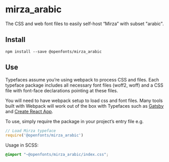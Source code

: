 
# mirza_arabic

The CSS and web font files to easily self-host “Mirza” with subset "arabic".

## Install

`npm install --save @openfonts/mirza_arabic`

## Use

Typefaces assume you’re using webpack to process CSS and files. Each typeface
package includes all necessary font files (woff2, woff) and a CSS file with
font-face declarations pointing at these files.

You will need to have webpack setup to load css and font files. Many tools built
with Webpack will work out of the box with Typefaces such as [Gatsby](https://github.com/gatsbyjs/gatsby)
and [Create React App](https://github.com/facebookincubator/create-react-app).

To use, simply require the package in your project’s entry file e.g.

```javascript
// Load Mirza typeface
require('@openfonts/mirza_arabic')
```

Usage in SCSS:
```scss
@import "~@openfonts/mirza_arabic/index.css";
```
